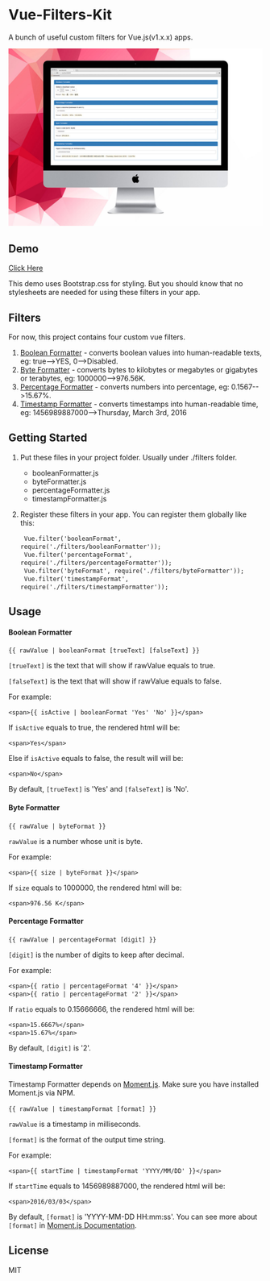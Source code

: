 # Vue-Filters-Kit

A bunch of useful custom filters for Vue.js(v1.x.x) apps.

![Screenshot](https://raw.githubusercontent.com/panteng/vue-filters-kit/master/screenshot.jpg)

## Demo

[Click Here](http://panteng.me/demos/vue-filters-kit/)

This demo uses Bootstrap.css for styling. But you should know that no stylesheets are needed for using these filters in your app.

## Filters

For now, this project contains four custom vue filters.

1. [Boolean Formatter](#boolean-formatter) - converts boolean values into human-readable texts, eg: true-->YES, 0-->Disabled.
2. [Byte Formatter](#byte-formatter) - converts bytes to kilobytes or megabytes or gigabytes or terabytes, eg: 1000000-->976.56K.
3. [Percentage Formatter](#percentage-formatter) - converts numbers into percentage, eg: 0.1567-->15.67%.
4. [Timestamp Formatter](#timestamp-formatter) - converts timestamps into human-readable time, eg: 1456989887000-->Thursday, March 3rd, 2016

## Getting Started

1. Put these files in your project folder. Usually under ./filters folder.

    - booleanFormatter.js
    - byteFormatter.js
    - percentageFormatter.js
    - timestampFormatter.js
    
2. Register these filters in your app. You can register them globally like this:

        Vue.filter('booleanFormat', require('./filters/booleanFormatter'));
        Vue.filter('percentageFormat', require('./filters/percentageFormatter'));
        Vue.filter('byteFormat', require('./filters/byteFormatter'));
        Vue.filter('timestampFormat', require('./filters/timestampFormatter'));
        
## Usage

#### Boolean Formatter

`{{ rawValue | booleanFormat [trueText] [falseText] }}`

`[trueText]` is the text that will show if rawValue equals to true.

`[falseText]` is the text that will show if rawValue equals to false.

For example:

    <span>{{ isActive | booleanFormat 'Yes' 'No' }}</span>
    
If `isActive` equals to true, the rendered html will be:

    <span>Yes</span>
    
Else if `isActive` equals to false, the result will will be:

    <span>No</span>

By default, `[trueText]` is 'Yes' and `[falseText]` is 'No'.

#### Byte Formatter

`{{ rawValue | byteFormat }}`

`rawValue` is a number whose unit is byte.

For example:

    <span>{{ size | byteFormat }}</span>
    
If `size` equals to 1000000, the rendered html will be:

    <span>976.56 K</span>

#### Percentage Formatter

`{{ rawValue | percentageFormat [digit] }}`

`[digit]` is the number of digits to keep after decimal.

For example:

    <span>{{ ratio | percentageFormat '4' }}</span>
    <span>{{ ratio | percentageFormat '2' }}</span>
    
If `ratio` equals to 0.15666666, the rendered html will be:

    <span>15.6667%</span>
    <span>15.67%</span>

By default, `[digit]` is '2'.

#### Timestamp Formatter

Timestamp Formatter depends on [Moment.js](http://momentjs.com/). Make sure you have installed Moment.js via NPM.

`{{ rawValue | timestampFormat [format] }}`

`rawValue` is a timestamp in milliseconds.

`[format]` is the format of the output time string.

For example:

    <span>{{ startTime | timestampFormat 'YYYY/MM/DD' }}</span>
    
If `startTime` equals to 1456989887000, the rendered html will be:

    <span>2016/03/03</span>
    
By default, `[format]` is 'YYYY-MM-DD HH:mm:ss'. You can see more about `[format]` in [Moment.js Documentation](http://momentjs.com/docs/#/parsing/string-format/).

## License

MIT
